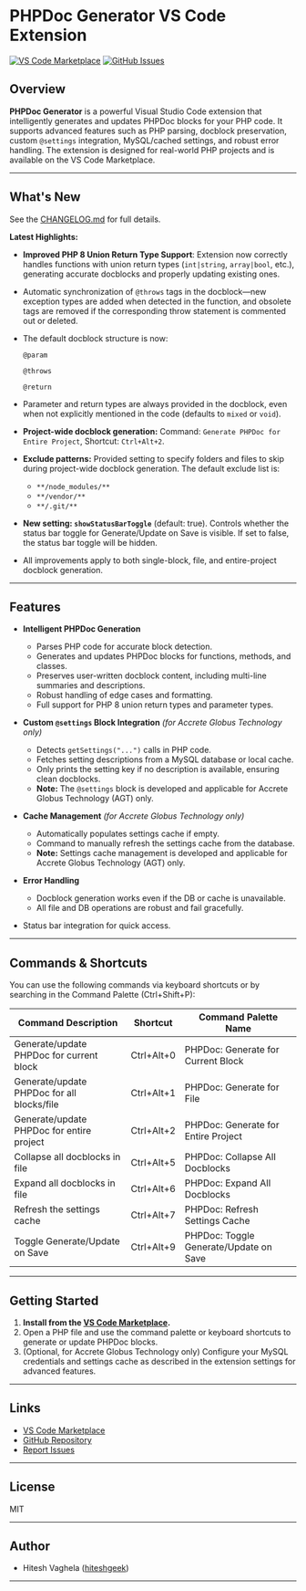 # PHPDoc Generator VS Code Extension

[![VS Code Marketplace](https://img.shields.io/visual-studio-marketplace/v/hiteshgeek.phpdoc-generator-hiteshgeek.svg)](https://marketplace.visualstudio.com/items?itemName=hiteshgeek.phpdoc-generator-hiteshgeek)
[![GitHub Issues](https://img.shields.io/github/issues/hiteshgeek/phpdoc_generator.svg)](https://github.com/hiteshgeek/phpdoc_generator/issues)

## Overview

**PHPDoc Generator** is a powerful Visual Studio Code extension that intelligently generates and updates PHPDoc blocks for your PHP code. It supports advanced features such as PHP parsing, docblock preservation, custom `@settings` integration, MySQL/cached settings, and robust error handling. The extension is designed for real-world PHP projects and is available on the VS Code Marketplace.

---

## What's New

See the [CHANGELOG.md](./CHANGELOG.md) for full details.

**Latest Highlights:**

- **Improved PHP 8 Union Return Type Support**: Extension now correctly handles functions with union return types (`int|string`, `array|bool`, etc.), generating accurate docblocks and properly updating existing ones.
- Automatic synchronization of `@throws` tags in the docblock—new exception types are added when detected in the function, and obsolete tags are removed if the corresponding throw statement is commented out or deleted.
- The default docblock structure is now:

  ```
  @param

  @throws

  @return
  ```

- Parameter and return types are always provided in the docblock, even when not explicitly mentioned in the code (defaults to `mixed` or `void`).
- **Project-wide docblock generation:** Command: `Generate PHPDoc for Entire Project`, Shortcut: `Ctrl+Alt+2`.
- **Exclude patterns:** Provided setting to specify folders and files to skip during project-wide docblock generation. The default exclude list is:
  - `**/node_modules/**`
  - `**/vendor/**`
  - `**/.git/**`
- **New setting: `showStatusBarToggle`** (default: true). Controls whether the status bar toggle for Generate/Update on Save is visible. If set to false, the status bar toggle will be hidden.
- All improvements apply to both single-block, file, and entire-project docblock generation.

---

## Features

- **Intelligent PHPDoc Generation**

  - Parses PHP code for accurate block detection.
  - Generates and updates PHPDoc blocks for functions, methods, and classes.
  - Preserves user-written docblock content, including multi-line summaries and descriptions.
  - Robust handling of edge cases and formatting.
  - Full support for PHP 8 union return types and parameter types.

- **Custom `@settings` Block Integration** _(for Accrete Globus Technology only)_

  - Detects `getSettings("...")` calls in PHP code.
  - Fetches setting descriptions from a MySQL database or local cache.
  - Only prints the setting key if no description is available, ensuring clean docblocks.
  - **Note:** The `@settings` block is developed and applicable for Accrete Globus Technology (AGT) only.

- **Cache Management** _(for Accrete Globus Technology only)_

  - Automatically populates settings cache if empty.
  - Command to manually refresh the settings cache from the database.
  - **Note:** Settings cache management is developed and applicable for Accrete Globus Technology (AGT) only.

- **Error Handling**

  - Docblock generation works even if the DB or cache is unavailable.
  - All file and DB operations are robust and fail gracefully.

- Status bar integration for quick access.

---

## Commands & Shortcuts

You can use the following commands via keyboard shortcuts or by searching in the Command Palette (Ctrl+Shift+P):

| Command Description                        | Shortcut   | Command Palette Name                   |
| ------------------------------------------ | ---------- | -------------------------------------- |
| Generate/update PHPDoc for current block   | Ctrl+Alt+0 | PHPDoc: Generate for Current Block     |
| Generate/update PHPDoc for all blocks/file | Ctrl+Alt+1 | PHPDoc: Generate for File              |
| Generate/update PHPDoc for entire project  | Ctrl+Alt+2 | PHPDoc: Generate for Entire Project    |
| Collapse all docblocks in file             | Ctrl+Alt+5 | PHPDoc: Collapse All Docblocks         |
| Expand all docblocks in file               | Ctrl+Alt+6 | PHPDoc: Expand All Docblocks           |
| Refresh the settings cache                 | Ctrl+Alt+7 | PHPDoc: Refresh Settings Cache         |
| Toggle Generate/Update on Save             | Ctrl+Alt+9 | PHPDoc: Toggle Generate/Update on Save |

---

## Getting Started

1. **Install from the [VS Code Marketplace](https://marketplace.visualstudio.com/items?itemName=hiteshgeek.phpdoc-generator-hiteshgeek).**
2. Open a PHP file and use the command palette or keyboard shortcuts to generate or update PHPDoc blocks.
3. (Optional, for Accrete Globus Technology only) Configure your MySQL credentials and settings cache as described in the extension settings for advanced features.

---

## Links

- [VS Code Marketplace](https://marketplace.visualstudio.com/items?itemName=hiteshgeek.phpdoc-generator-hiteshgeek)
- [GitHub Repository](https://github.com/hiteshgeek/phpdoc_generator)
- [Report Issues](https://github.com/hiteshgeek/phpdoc_generator/issues)

---

## License

MIT

---

## Author

- Hitesh Vaghela ([hiteshgeek](https://github.com/hiteshgeek))

---
